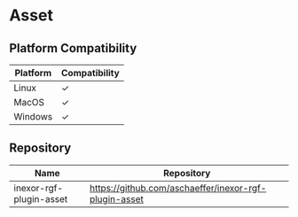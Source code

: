 # Asset

## Platform Compatibility

| Platform | Compatibility |
|----------|---------------|
| Linux    | ✓             |
| MacOS    | ✓             |
| Windows  | ✓             |

## Repository

| Name                    | Repository                                            |
|-------------------------|-------------------------------------------------------|
| inexor-rgf-plugin-asset | https://github.com/aschaeffer/inexor-rgf-plugin-asset |
